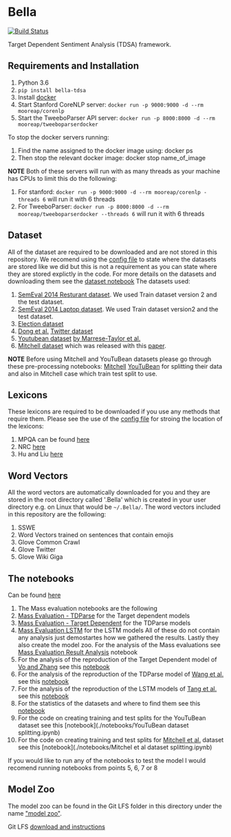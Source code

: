 # Bella
[![Build Status](https://travis-ci.org/apmoore1/Bella.svg?branch=master)](https://travis-ci.org/apmoore1/Bella)

Target Dependent Sentiment Analysis (TDSA) framework.


## Requirements and Installation
1. Python 3.6
2. `pip install bella-tdsa`
3. Install [docker](https://docs.docker.com/install/)
4. Start Stanford CoreNLP server: `docker run -p 9000:9000 -d --rm mooreap/corenlp`
5. Start the TweeboParser API server: `docker run -p 8000:8000 -d --rm mooreap/tweeboparserdocker`

To stop the docker servers running:

1. Find the name assigned to the docker image using: docker ps
2. Then stop the relevant docker image: docker stop name_of_image

**NOTE**
Both of these servers will run with as many threads as your machine has CPUs to limit this do the following:
1. For stanford: `docker run -p 9000:9000 -d --rm mooreap/corenlp -threads 6` will run it with 6 threads
2. For TweeboParser: `docker run -p 8000:8000 -d --rm mooreap/tweeboparserdocker --threads 6` will run it with 6 threads


## Dataset

All of the dataset are required to be downloaded and are not stored in this repository. We recomend using the [config file](./config.yaml) to state where the datasets are stored like we did but this is not a requirement as you can state where they are stored explictly in the code. For more details on the datasets and downloading them see the [dataset notebook](https://github.com/apmoore1/Bella/blob/master/notebooks/datasets.ipynb) The datasets used:
1. [SemEval 2014 Resturant dataset](http://alt.qcri.org/semeval2014/task4/index.php?id=data-and-tools). We used Train dataset version 2 and the test dataset.
2. [SemEval 2014 Laptop dataset](http://alt.qcri.org/semeval2014/task4/index.php?id=data-and-tools). We used Train dataset version2 and the test dataset.
3. [Election dataset](https://figshare.com/articles/EACL_2017_-_Multi-target_UK_election_Twitter_sentiment_corpus/4479563/1)
4. [Dong et al.](https://aclanthology.coli.uni-saarland.de/papers/P14-2009/p14-2009) [Twitter dataset](https://github.com/bluemonk482/tdparse/tree/master/data/lidong)
5. [Youtubean dataset](https://github.com/epochx/opinatt/blob/master/samsung_galaxy_s5.xml) [by Marrese-Taylor et al.](https://www.aclweb.org/anthology/W17-5213)
6. [Mitchell dataset](http://www.m-mitchell.com/code/MitchellEtAl-13-OpenSentiment.tgz) which was released with this [paper](https://www.aclweb.org/anthology/D13-1171).

**NOTE** Before using Mitchell and YouTuBean datasets please go through these pre-processing notebooks: [Mitchell](https://github.com/apmoore1/Bella/blob/master/notebooks/Mitchel%20et%20al%20dataset%20splitting.ipynb) [YouTuBean](https://github.com/apmoore1/Bella/blob/master/notebooks/YouTuBean%20dataset%20splitting.ipynb) for splitting their data and also in Mitchell case which train test split to use.

## Lexicons

These lexicons are required to be downloaded if you use any methods that require them. Please see the use of the [config file](./config.yaml) for stroing the location of the lexicons:
1. MPQA can be found [here](http://mpqa.cs.pitt.edu/lexicons/subj_lexicon/)
2. NRC [here](http://saifmohammad.com/WebPages/NRC-Emotion-Lexicon.htm)
3. Hu and Liu [here](https://www.cs.uic.edu/~liub/FBS/sentiment-analysis.html#lexicon)

## Word Vectors

All the word vectors are automatically downloaded for you and they are stored in the root directory called '.Bella' which is created in your user directory e.g. on Linux that would be `~/.Bella/`. The word vectors included in this repository are the following:
1. SSWE
2. Word Vectors trained on sentences that contain emojis
3. Glove Common Crawl
4. Glove Twitter
5. Glove Wiki Giga

## The notebooks

Can be found [here](./notebooks)

1. The Mass evaluation notebooks are the following
  1. [Mass Evaluation - TDParse](./notebooks/Mass%20Evaluation%20-%20TDParse.ipynb) for the Target dependent models
  2. [Mass Evaluation - Target Dependent](./notebooks/Mass%20Evaluation%20-%20Target%20Dependent.ipynb) for the TDParse models
  3. [Mass Evaluation LSTM](./notebooks/Mass%20Evaluation%20LSTM.ipynb) for the LSTM models
  All of these do not contain any analysis just demostartes how we gathered the results. Lastly they also create the model zoo. For the analysis of the Mass evaluations see [Mass Evaluation Result Analysis](./notebooks/Mass%20Evaluation%20Result%20Analysis.ipynb) notebook
2. For the analysis of the reproduction of the Target Dependent model of [Vo and Zhang](https://www.ijcai.org/Proceedings/15/Papers/194.pdf) see this [notebook](./notebooks/target_model.ipynb)
3. For the analysis of the reproduction of the TDParse model of [Wang et al.](https://aclanthology.coli.uni-saarland.de/papers/E17-1046/e17-1046) see this [notebook](./notebooks/TDParse.ipynb)
4. For the analysis of the reproduction of the LSTM models of [Tang et al.](https://www.aclweb.org/anthology/C16-1311) see this [notebook](./notebooks/LSTM.ipynb)
5. For the statistics of the datasets and where to find them see this [notebook](./notebooks/datasets.ipynb)
6. For the code on creating training and test splits for the YouTuBean dataset see this [notebook](./notebooks/YouTuBean dataset splitting.ipynb)
7. For the code on creating training and test splits for [Mitchell et al.](https://www.aclweb.org/anthology/D13-1171) dataset see this [notebook](./notebooks/Mitchel et al dataset splitting.ipynb)

If you would like to run any of the notebooks to test the model I would recomend running notebooks from points 5, 6, 7 or 8


## Model Zoo

The model zoo can be found in the Git LFS folder in this directory under the name ["model zoo"](https://github.com/apmoore1/Bella/tree/master/model%20zoo).

Git LFS [download and instructions](https://www.atlassian.com/git/tutorials/git-lfs)
